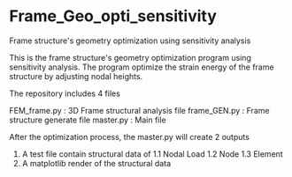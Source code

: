 # Frame_Geo_opti_sensitivity
Frame structure's geometry optimization using sensitivity analysis

This is the frame structure's geometry optimization program  using sensitivity analysis. The program optimize the strain energy of the frame structure by adjusting nodal heights.

The repository includes 4 files

FEM_frame.py : 3D Frame structural analysis file
frame_GEN.py : Frame structure generate file
master.py : Main file


After the optimization process, the master.py will create 2 outputs
1. A test file contain structural data of 
  1.1 Nodal Load
  1.2 Node
  1.3 Element
2. A matplotlib render of the structural data
